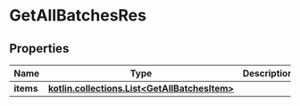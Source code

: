 
# GetAllBatchesRes

## Properties
| Name | Type | Description | Notes |
| ------------ | ------------- | ------------- | ------------- |
| **items** | [**kotlin.collections.List&lt;GetAllBatchesItem&gt;**](GetAllBatchesItem.md) |  |  |



